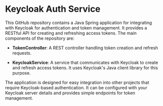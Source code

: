 # Keycloak Auth Service

This GitHub repository contains a Java Spring application for integrating with Keycloak for authentication and token management. It provides a RESTful API for creating and refreshing access tokens. The main components of the repository are:

- **TokenController**: A REST controller handling token creation and refresh requests.

- **KeycloakService**: A service that communicates with Keycloak to create and refresh access tokens. It uses Keycloak's Java client library for this purpose.

The application is designed for easy integration into other projects that require Keycloak-based authentication. It can be configured with your Keycloak server details and provides simple endpoints for token management.

